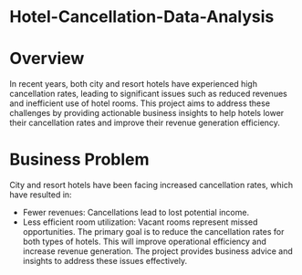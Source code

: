# Hotel-Cancellation-Data-Analysis  
# Overview
In recent years, both city and resort hotels have experienced high cancellation rates, leading to significant issues such as reduced revenues and inefficient use of hotel rooms. This project aims to address these challenges by providing actionable business insights to help hotels lower their cancellation rates and improve their revenue generation efficiency.  
# Business Problem
City and resort hotels have been facing increased cancellation rates, which have resulted in:  


* Fewer revenues: Cancellations lead to lost potential income.
* Less efficient room utilization: Vacant rooms represent missed opportunities.
The primary goal is to reduce the cancellation rates for both types of hotels. This will improve operational efficiency and increase revenue generation. The project provides business advice and insights to address these issues effectively.
